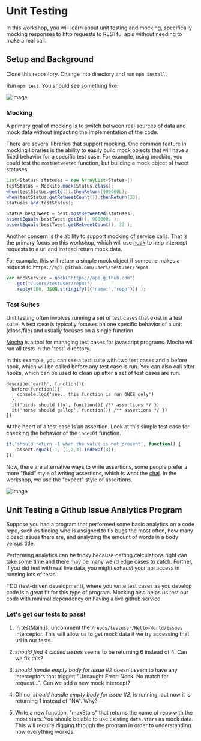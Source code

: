 # Unit Testing

In this workshop, you will learn about unit testing and mocking, specifically mocking responses to http requests to RESTful apis without needing to make a real call.

## Setup and Background

Clone this repository. Change into directory and run `npm install`.

Run `npm test`. You should see something like:

![image](https://cloud.githubusercontent.com/assets/742934/18939521/dd0610e8-85ce-11e6-879a-30a52f7c0907.png)

### Mocking

A primary goal of mocking is to switch between real sources of data and mock data without impacting the implementation of the code. 

There are several libraries that support mocking. One common feature in mocking libraries is the ability to easily build mock objects that will have a fixed behavior for a specific test case. For example, using mockito, you could test the `mostRetweeted` function, but building a mock object of tweet statuses.

```java
List<Status> statuses = new ArrayList<Status>()
testStatus = Mockito.mock(Status.class);
when(testStatus.getId()).thenReturn(900000L);
when(testStatus.getRetweetCount()).thenReturn(33);
statuses.add(testStatus);

Status bestTweet = best.mostRetweeted(statuses);
assertEquals(bestTweet.getId(), 900000L );
assertEquals(bestTweet.getRetweetCount(), 33 );
```

Another concern is the ability to support mocking of service calls. That is the primary focus on this workshop, which will use 
[nock](https://github.com/node-nock/nock#use) to help intercept requests to a url and instead return mock data.

For example, this will return a simple mock object if someone makes a request to `https://api.github.com/users/testuser/repos`.

```javascript
var mockService = nock("https://api.github.com")
   .get("/users/testuser/repos")
   .reply(200, JSON.stringify([{"name:","repo"}]) );
```

### Test Suites

Unit testing often involves running a set of test cases that exist in a test suite. A test case is typically focuses on one specific behavior of a unit (class/file) and usually focuses on a single function.

[Mocha](https://mochajs.org/) is a tool for managing test cases for javascript programs. Mocha will run all tests in the "test" directory.

In this example, you can see a test suite with two test cases and a before hook, which will be called before any test case is run. You can also call after hooks, which can be used to clean up after a set of test cases are run.

```
describe('earth', function(){
  before(function(){
    console.log('see.. this function is run ONCE only')
  })
  it('birds should fly', function(){ /** assertions */ })
  it('horse should gallop', function(){ /** assertions */ })
})
```

At the heart of a test case is an assertion. Look at this simple test case for checking the behavior of the `indexOf` function.

```javascript
it('should return -1 when the value is not present', function() {
    assert.equal(-1, [1,2,3].indexOf(4));
});
```

Now, there are alternative ways to write assertions, some people prefer a more "fluid" style of writing assertions, which is what the [chai](http://chaijs.com/). In the workshop, we use the "expect" style of assertions.

![image](https://cloud.githubusercontent.com/assets/742934/18939984/b0d08004-85d2-11e6-85f3-ea690f2c5145.png)

## Unit Testing a Github Issue Analytics Program

Suppose you had a program that performed some basic analytics on a code repo, such as finding who is assigned to fix bugs the most often, how many closed issues there are, and analyzing the amount of words in a body versus title.

Performing analytics can be tricky because getting calculations right can take some time and there may be many weird edge cases to catch. Further, if you did test with real live data, you might exhaust your api access in running lots of tests.

TDD (test-driven development), where you write test cases as you develop code is a great fit for this type of program. Mocking also helps us test our code with minimal dependency on having a live github service.

### Let's get our tests to pass!

1. In testMain.js, uncomment the `/repos/testuser/Hello-World/issues` interceptor. This will allow us to get mock data if we try accessing that url in our tests.

2. *should find 4 closed issues* seems to be returning 6 instead of 4. Can we fix this?

3. *should handle empty body for issue #2* doesn't seem to have any interceptors that trigger: "Uncaught Error: Nock: No match for request...". Can we add a new mock intercept?

4. Oh no, *should handle empty body for issue #2*, is running, but now it is returning 1 instead of "NA". Why?

5. Write a new function, "maxStars" that returns the name of repo with the most stars. You should be able to use existing `data.stars` as mock data. This will require digging through the program in order to understanding how everything workds.
